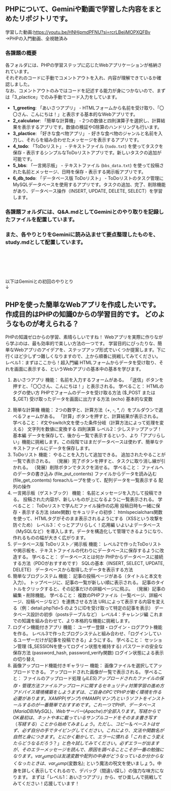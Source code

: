 ## PHPについて、Geminiや動画で学習した内容をまとめたリポジトリです。

学習した動画:https://youtu.be/HNHjpmdPFNU?si=rcrLBejjMOPXQFBv<br>
→PHPの入門動画、全視聴済み<br>

### 各課題の概要

各フォルダには、PHPの学習ステップに応じたWebアプリケーションが格納されています。<br>
それぞれのコードに手動でコメントアウトを入れ、内容が理解できているか確認しました。<br>
なお、コメントアウトのみではコードを記述する能力が身につかないので、まずは「3_plactice」でのみ手動でコード入力をしています。

*   **1_greeting**: 「あいさつアプリ」 - HTMLフォームから名前を受け取り、「〇〇さん、こんにちは！」と表示する基本的なWebアプリです。
*   **2_calculator**: 「簡単な計算機」 - 2つの数値と四則演算子を選択し、計算結果を表示するアプリです。数値の検証や0除算のハンドリングも行います。
*   **3_plactice**: 「好きな食べ物アプリ」 - 好きな食べ物のジャンルと名前を入力し、それらを組み合わせたメッセージを表示するアプリです。
*   **4_todo**: 「ToDoリスト」 - テキストファイル (`todo.txt`) を使ってタスクを保存・表示するシンプルなToDoリストアプリです。新しいタスクの追加が可能です。
*   **5_bbs**: 「一言掲示板」 - テキストファイル (`bbs_data.txt`) を使って投稿された名前とメッセージ、日時を保存・表示する掲示板アプリです。
*   **6_db_todo**: 「データベース版 ToDoリスト」 - ToDoリストのタスク管理にMySQLデータベースを使用するアプリです。タスクの追加、完了、削除機能があり、データベース操作（INSERT, UPDATE, DELETE, SELECT）を学習します。

### 各課題フォルダには、Q&A.mdとしてGeminiとのやり取りを記録したファイルを配置しています。
### また、各やりとりをGeminiに読み込ませて要点整理したものを、study.mdとして配置しています。

<br><br><br><br><br>
以下はGeminiとの初回のやりとり<br>
↓

PHPを使った簡単なWebアプリを作成したいです。
作成目的はPHPの知識0からの学習目的です。
どのようなものが考えられる？
-------------------

PHPの知識ゼロからの学習、素晴らしいですね！
Webアプリを実際に作りながら学ぶのは、最も効率的で楽しい方法の一つです。
学習目的にぴったりな、簡単なWebアプリのアイデアを、ステップアップ形式でいくつか提案します。下に行くほど少しずつ難しくなりますので、上から順番に挑戦してみてください。
レベル1：まずはここから！超入門編
HTMLフォームからデータを受け取り、それを画面に表示する、というWebアプリの基本中の基本を学びます。
1. あいさつアプリ
機能：
名前を入力するフォームがある。
「送信」ボタンを押すと、「〇〇さん、こんにちは！」と表示される。
学べること：
HTMLの<form>タグの使い方
PHPでフォームのデータを受け取る方法 ($_POST または $_GET)
受け取ったデータを画面に出力する方法 (echo)
基本的な変数
2. 簡単な計算機
機能：
2つの数字と、計算方法（+, -, *, /）をプルダウンで選べるフォームがある。
「計算」ボタンを押すと、計算結果が表示される。
学べること：
if文やswitch文を使った条件分岐（計算方法によって処理を変える）
文字列を数値に変換する
四則演算
レベル2：少しステップアップ！基本編
データを保存して、後から一覧で表示するという、より「アプリらしい」機能に挑戦します。この段階ではまだデータベースは使わず、簡単なテキストファイルにデータを保存します。
3. ToDoリスト
機能：
やることを入力して追加できる。
追加されたやることが一覧で表示される。
（発展）完了ボタンを押すと、タスクに取り消し線が引かれる。
（発展）削除ボタンでタスクを消せる。
学べること：
ファイルへのデータの書き込み (file_put_contents)
ファイルからデータを読み込む (file_get_contents)
foreachループを使って、配列データを一覧表示する
配列の操作
4. 一言掲示板（ゲストブック）
機能：
名前とメッセージを入力して投稿できる。
投稿された内容が、新しいものが上になるように一覧表示される。
学べること：
ToDoリストで学んだファイル操作の応用
投稿日時も一緒に保存・表示する方法 (date関数)
セキュリティの初歩： htmlspecialchars関数を使って、HTMLタグがそのまま表示されるようにする（XSSという攻撃を防ぐため）
レベル3：ぐっとアプリらしく！応用編
いよいよデータベース（MySQLなど）を導入します。データを構造化して管理できるようになり、作れるものの幅が大きく広がります。
5. データベース版 ToDoリスト／掲示板
機能：
レベル2で作ったToDoリストや掲示板を、テキストファイルの代わりにデータベースに保存するように改造する。
学べること：
データベースとは何か
PHPからデータベースに接続する方法（PDOがおすすめです）
SQLの基本（INSERT, SELECT, UPDATE, DELETE）
データベースから取得したデータを表示する方法
6. 簡単なブログシステム
機能：
記事の投稿ページがある（タイトルと本文を入力）。
トップページに、記事の一覧が新しい順に表示される。
記事のタイトルをクリックすると、その記事だけの詳細ページに飛ぶ。
（発展）記事の編集・削除機能。
学べること：
複数のPHPファイル（一覧ページ、詳細ページ、投稿ページなど）を連携させる方法
URLによって表示する内容を変える（例：detail.php?id=5 のようにIDを受け取って特定の記事を表示）
データベース設計の初歩（postsテーブルなど）
レベル4：チャレンジ編
これまでの知識を組み合わせて、より本格的な機能に挑戦します。
7. ログイン機能付きアプリ
機能：
ユーザー登録・ログイン・ログアウト機能を作る。
レベル3で作ったブログシステムと組み合わせ、「ログインしているユーザーだけが記事を投稿できる」ようにする。
学べること：
セッション管理 ($_SESSIONを使ってログイン状態を維持する)
パスワードの安全な保存方法 (password_hash, password_verify関数)
ログイン状態による表示の切り替え
8. 画像アップロード機能付きギャラリー
機能：
画像ファイルを選択してアップロードできる。
アップロードされた画像が一覧で表示される。
学べること：
ファイルのアップロード処理 ($_FILES)
アップロードされたファイルの保存・管理方法
ファイルアップロードに関するセキュリティ対策
学習の進め方アドバイス
環境構築をしよう
まずは、ご自身のPCでPHPが動く環境を作る必要があります。
XAMPP (ザンプ) や MAMP (マンプ) というソフトをインストールするのが一番簡単でおすすめです。これ一つでPHP、データベース(MariaDB/MySQL)、Webサーバー(Apache)が全部入ります。
写経からでOK
最初は、ネットや本に載っているサンプルコードをそのまま書き写す（写経する）ことから始めてみましょう。
ただし、コピー＆ペーストはせず、必ず自分の手でタイピングしてください。 これにより、文法や関数名が自然と身につきます。
とにかく動かして、エラーに慣れる
「これをこう変えたらどうなるだろう？」と色々試してみてください。必ずエラーが出ますが、そのエラーメッセージを読んで、原因を調べることこそが一番の勉強になります。
var_dump()は友達
変数や配列の中身がどうなっているか分からなくなったときは、var_dump($変数名); という魔法の呪文を使いましょう。中身を詳しく表示してくれるので、デバッグ（間違い探し）の強力な味方になります。
まずは「レベル1：あいさつアプリ」から、ぜひ楽しんで挑戦してみてください！応援しています！
